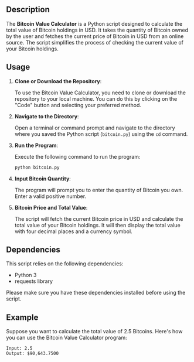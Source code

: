## Description

The **Bitcoin Value Calculator** is a Python script designed to calculate the total value of Bitcoin holdings in USD. It takes the quantity of Bitcoin owned by the user and fetches the current price of Bitcoin in USD from an online source. The script simplifies the process of checking the current value of your Bitcoin holdings.

## Usage

1. **Clone or Download the Repository**:

   To use the Bitcoin Value Calculator, you need to clone or download the repository to your local machine. You can do this by clicking on the "Code" button and selecting your preferred method.

2. **Navigate to the Directory**:

   Open a terminal or command prompt and navigate to the directory where you saved the Python script (`bitcoin.py`) using the `cd` command.

3. **Run the Program**:

   Execute the following command to run the program:

   ```bash
   python bitcoin.py
   ```

4. **Input Bitcoin Quantity**:

   The program will prompt you to enter the quantity of Bitcoin you own. Enter a valid positive number.

5. **Bitcoin Price and Total Value**:

   The script will fetch the current Bitcoin price in USD and calculate the total value of your Bitcoin holdings. It will then display the total value with four decimal places and a currency symbol.

## Dependencies

This script relies on the following dependencies:

- Python 3
- requests library

Please make sure you have these dependencies installed before using the script.

## Example

Suppose you want to calculate the total value of 2.5 Bitcoins. Here's how you can use the Bitcoin Value Calculator program:

```plaintext
Input: 2.5
Output: $90,643.7500
```
